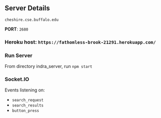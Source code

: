 ## Server Details
`cheshire.cse.buffalo.edu`

**PORT**: `2680`

### Heroku host: `https://fathomless-brook-21291.herokuapp.com/`

### Run Server
From directory indra_server, run
`npm start`

### Socket.IO
Events listening on:
 - `search_request`
 - `search_results`
 - `button_press`
 
 
